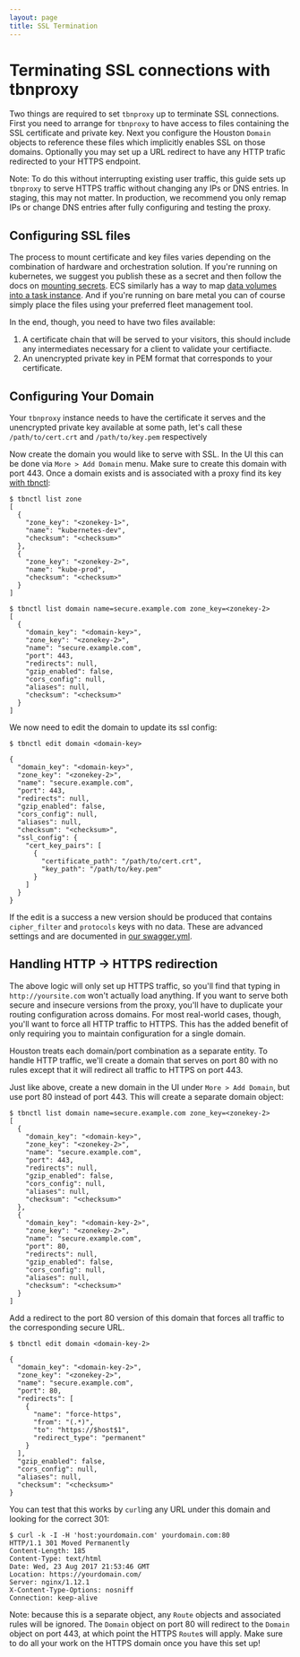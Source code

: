 ```yaml
---
layout: page
title: SSL Termination
---
```


[//]: # ( Copyright 2017 Turbine Labs, Inc.                                   )
[//]: # ( you may not use this file except in compliance with the License.    )
[//]: # ( You may obtain a copy of the License at                             )
[//]: # (                                                                     )
[//]: # (     http://www.apache.org/licenses/LICENSE-2.0                      )
[//]: # (                                                                     )
[//]: # ( Unless required by applicable law or agreed to in writing, software )
[//]: # ( distributed under the License is distributed on an "AS IS" BASIS,   )
[//]: # ( WITHOUT WARRANTIES OR CONDITIONS OF ANY KIND, either express or     )
[//]: # ( implied. See the License for the specific language governing        )
[//]: # ( permissions and limitations under the License.                      )

[//]: # (Setting up SSL termination on at tbnproxy)

# Terminating SSL connections with tbnproxy

Two things are required to set `tbnproxy` up to terminate SSL connections. First
you need to arrange for `tbnproxy` to have access to files containing the SSL
certificate and private key. Next you configure the Houston `Domain` objects to
reference these files which implicitly enables SSL on those domains. Optionally
you may set up a URL redirect to have any HTTP trafic redirected to your HTTPS
endpoint.

Note: To do this without interrupting existing user traffic, this guide sets up
`tbnproxy` to serve HTTPS traffic without changing any IPs or DNS entries. In
staging, this may not matter. In production, we recommend you only remap IPs or
change DNS entries after fully configuring and testing the proxy.

## Configuring SSL files

The process to mount certificate and key files varies depending on the
combination of hardware and orchestration solution. If you're running on
kubernetes, we suggest you publish these as a secret and then follow the docs on
[mounting
secrets](https://kubernetes.io/docs/concepts/configuration/secret/#using-secrets-as-files-from-a-pod). ECS
similarly has a way to map [data volumes into a task
instance](https://docs.aws.amazon.com/AmazonECS/latest/developerguide/using_data_volumes.html). And
if you're running on bare metal you can of course simply place the files using
your preferred fleet management tool.

In the end, though, you need to have two files available:

1. A certificate chain that will be served to your visitors, this should include
   any intermediates necessary for a client to validate your certifiacte.
2. An unencrypted private key in PEM format that corresponds to your
   certificate.

## Configuring Your Domain

Your `tbnproxy` instance needs to have the certificate it serves and the
unencrypted private key available at some path, let's call these
`/path/to/cert.crt` and `/path/to/key.pem` respectively

Now create the domain you would like to serve with SSL. In the UI this can be
done via `More > Add Domain` menu. Make sure to create this domain with
port 443. Once a domain exists and is associated with a proxy find its key [with
tbnctl](tbnctl.html):

```
$ tbnctl list zone
[
  {
    "zone_key": "<zonekey-1>",
    "name": "kubernetes-dev",
    "checksum": "<checksum>"
  },
  {
    "zone_key": "<zonekey-2>",
    "name": "kube-prod",
    "checksum": "<checksum>"
  }
]

$ tbnctl list domain name=secure.example.com zone_key=<zonekey-2>
[
  {
    "domain_key": "<domain-key>",
    "zone_key": "<zonekey-2>",
    "name": "secure.example.com",
    "port": 443,
    "redirects": null,
    "gzip_enabled": false,
    "cors_config": null,
    "aliases": null,
    "checksum": "<checksum>"
  }
]
```

We now need to edit the domain to update its ssl config:

```
$ tbnctl edit domain <domain-key>
```

```
{
  "domain_key": "<domain-key>",
  "zone_key": "<zonekey-2>",
  "name": "secure.example.com",
  "port": 443,
  "redirects": null,
  "gzip_enabled": false,
  "cors_config": null,
  "aliases": null,
  "checksum": "<checksum>",
  "ssl_config": {
    "cert_key_pairs": [
      {
        "certificate_path": "/path/to/cert.crt",
        "key_path": "/path/to/key.pem"
      }
    ]
  }
}
```

If the edit is a success a new version should be produced that contains
`cipher_filter` and `protocols` keys with no data. These are advanced settings
and are documented in [our
swagger.yml](https://github.com/turbinelabs/api/blob/master/swagger.yml#L1111).

## Handling HTTP -> HTTPS redirection

The above logic will only set up HTTPS traffic, so you'll find that typing in
`http://yoursite.com` won't actually load anything. If you want to serve both
secure and insecure versions from the proxy, you'll have to duplicate your
routing configuration across domains. For most real-world cases, though, you'll
want to force all HTTP traffic to HTTPS. This has the added benefit of only
requiring you to maintain configuration for a single domain.

Houston treats each domain/port combination as a separate entity. To handle HTTP
traffic, we'll create a domain that serves on port 80 with no rules except that
it will redirect all traffic to HTTPS on port 443.

Just like above, create a new domain in the UI under `More > Add Domain`, but
use port 80 instead of port 443. This will create a separate domain object:

```
$ tbnctl list domain name=secure.example.com zone_key=<zonekey-2>
[
  {
    "domain_key": "<domain-key>",
    "zone_key": "<zonekey-2>",
    "name": "secure.example.com",
    "port": 443,
    "redirects": null,
    "gzip_enabled": false,
    "cors_config": null,
    "aliases": null,
    "checksum": "<checksum>"
  },
  {
    "domain_key": "<domain-key-2>",
    "zone_key": "<zonekey-2>",
    "name": "secure.example.com",
    "port": 80,
    "redirects": null,
    "gzip_enabled": false,
    "cors_config": null,
    "aliases": null,
    "checksum": "<checksum>"
  }
]
```

Add a redirect to the port 80 version of this domain that forces all traffic to
the corresponding secure URL.

```
$ tbnctl edit domain <domain-key-2>
```

```
{
  "domain_key": "<domain-key-2>",
  "zone_key": "<zonekey-2>",
  "name": "secure.example.com",
  "port": 80,
  "redirects": [
    {
      "name": "force-https",
      "from": "(.*)",
      "to": "https://$host$1",
      "redirect_type": "permanent"
    }
  ],
  "gzip_enabled": false,
  "cors_config": null,
  "aliases": null,
  "checksum": "<checksum>"
}
```

You can test that this works by `curl`ing any URL under this domain and looking
for the correct 301:

```
$ curl -k -I -H 'host:yourdomain.com' yourdomain.com:80
HTTP/1.1 301 Moved Permanently
Content-Length: 185
Content-Type: text/html
Date: Wed, 23 Aug 2017 21:53:46 GMT
Location: https://yourdomain.com/
Server: nginx/1.12.1
X-Content-Type-Options: nosniff
Connection: keep-alive
```

Note: because this is a separate object, any `Route` objects and associated
rules will be ignored. The `Domain` object on port 80 will redirect to the
`Domain` object on port 443, at which point the HTTPS `Route`s will apply. Make
sure to do all your work on the HTTPS domain once you have this set up!
